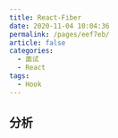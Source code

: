 ```yaml
---
title: React-Fiber
date: 2020-11-04 10:04:36
permalink: /pages/eef7eb/
article: false
categories: 
  - 面试
  - React
tags: 
  - Hook
---
```


## 分析
